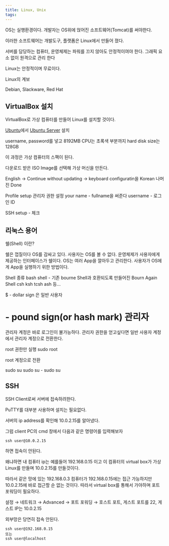 ```yaml
---
title: Linux, Unix
tags: 
---
```


OS는 실행환경이다. 개발자는 OS위에 얹어진 소프트웨어(Tomcat)를 써야한다.

이러한 소프트웨어는 개발도구, 플랫폼은 Linux에서 만들어 졌다.

서버를 담당하는 컴퓨터, 운영체제는 파워를 끄지 않아도 안정적이여야 한다. 그래픽 요소 없이 원격으로 관리 한다

Linux는 안정적이며 무료이다.

Linux의 계보

Debian, Slackware, Red Hat

## VirtualBox 설치

VirtualBox로 가상 컴퓨터를 만들어 Linux를 설치할 것이다.

[Ubuntu](https://ubuntu.com/)에서 [Ubuntu Server](https://ubuntu.com/download/server) 설치

username, password를 넣고 8192MB CPU는 초록색 부분까지
hard disk size는 128GB

이 과정은 가상 컴퓨터의 스팩이 된다.

다운로드 받은 ISO Image를 선택해 가상 머신을 만든다.

English → Continue without updating → keyboard configuratin을 Korean
나머진 Done

Profile setup 관리자 권한 설정
your name - fullname을 써준다
username - 로그인 ID

SSH setup - 체크

## 리눅스 용어

쉘(Shell) 이란?

쉘은 껍질이다 OS를 감싸고 있다. 사용자는 OS를 볼 수 없다.
운영체제가 사용자에게 제공하는 인터페이스가 쉘이다. 
OS는 여러 App을 깔아두고 관리한다. 사용자가 OS에게 App을 실행하기 위한 방법이다.

Shell 종류
bash shell - 기존 bourne Shell과 호환되도록 만들어진 Bourn Again Shell
csh
ksh
tcsh
ash
등...

 $ - dollar sign 은 일반 사용자
 # - pound sign(or hash mark) 관리자
 
관리자 계정은 바로 로그인이 불가능하다. 관리자 권한을 얻고싶다면 일반 사용자 계정에서 관리자 계정으로 전환한다.

root 권한만 실행
sudo root

root 계정으로 전환

sudo su
sudo su -
sudo su

## SSH

SSH Client로써 서버에 접속하려한다.

PuTTY를 대부분 사용하며 설치는 필요없다.

서버의 ip address를 확인해 10.0.2.15를 알아냈다.

그럼 client PC의 cmd 창에서 다음과 같은 명령어를 입력해보자

```
ssh user@10.0.2.15
```
하면 접속이 안된다.

왜냐하면 내 컴퓨터 ip는 예를들어 192.168.0.15 이고 이 컴퓨터의 virtual box가 가상 Linux를 만들며 10.0.2.15를 만들것이다.

따라서 같은 망에 있는 192.168.0.3 컴퓨터가 192.168.0.15에는 접근 가능하지만 10.0.2.15에 바로 접근할 순 없는 것이다. 따라서 virtual box를 통해서 가야하며 포트 포워딩이 필요하다.

설정 → 네트워크 → Advanced → 포트 포워딩 → 호스트 포트, 게스트 포트를 22, 게스트 IP는 10.0.2.15

외부망은 당연히 접속 안된다.

```
ssh user@192.168.0.15
또는
ssh user@localhost
```
